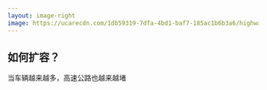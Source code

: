```yaml
---
layout: image-right
image: https://ucarecdn.com/1db59319-7dfa-4bd1-baf7-185ac1b6b3a6/highway5.jpg
---
```


## 如何扩容？
当车辆越来越多，高速公路也越来越堵